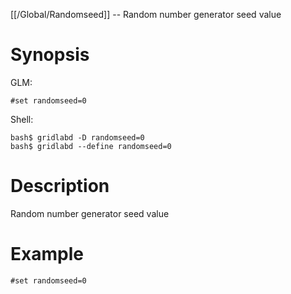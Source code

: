 [[/Global/Randomseed]] -- Random number generator seed value

# Synopsis
GLM:
~~~
#set randomseed=0
~~~
Shell:
~~~
bash$ gridlabd -D randomseed=0
bash$ gridlabd --define randomseed=0
~~~

# Description

Random number generator seed value

# Example

~~~
#set randomseed=0
~~~
